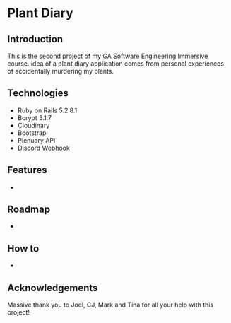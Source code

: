 # Plant Diary

## Introduction

This is the second project of my GA Software Engineering Immersive course. idea of a plant diary application comes from personal experiences of accidentally murdering my plants.

## Technologies
- Ruby on Rails 5.2.8.1
- Bcrypt 3.1.7
- Cloudinary
- Bootstrap
- Plenuary API
- Discord Webhook

## Features
- 

## Roadmap
-

## How to
-

## Acknowledgements

Massive thank you to Joel, CJ, Mark and Tina for all your help with this project!
